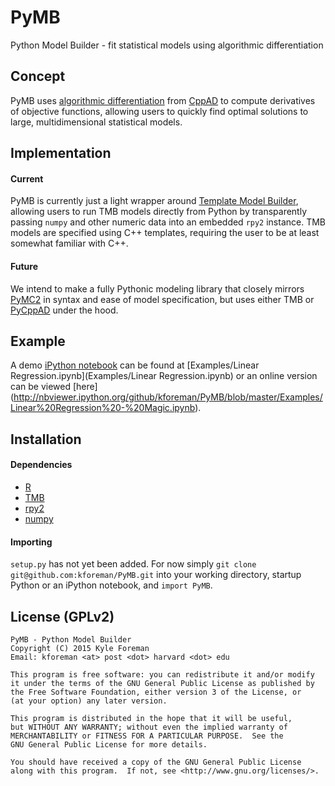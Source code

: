 # PyMB
Python Model Builder - fit statistical models using algorithmic differentiation

## Concept
PyMB uses [algorithmic differentiation](http://en.wikipedia.org/wiki/Automatic_differentiation) from 
[CppAD](http://www.coin-or.org/CppAD/) to compute derivatives of objective functions, allowing users to quickly find 
optimal solutions to large, multidimensional statistical models.

## Implementation
#### Current
PyMB is currently just a light wrapper around [Template Model Builder](https://github.com/kaskr/adcomp), allowing users to run 
TMB models directly from Python by transparently passing `numpy` and other numeric data into an embedded `rpy2` instance. 
TMB models are specified using C++ templates, requiring the user to be at least somewhat familiar with C++.

#### Future
We intend to make a fully Pythonic modeling library that closely mirrors [PyMC2](https://github.com/pymc-devs/pymc) in syntax
and ease of model specification, but uses either TMB or [PyCppAD](https://github.com/b45ch1/pycppad) under the hood.

## Example
A demo [iPython notebook](http://ipython.org/notebook.html) can be found at 
[Examples/Linear Regression.ipynb](Examples/Linear Regression.ipynb) or an online version can be viewed [here]
(http://nbviewer.ipython.org/github/kforeman/PyMB/blob/master/Examples/Linear%20Regression%20-%20Magic.ipynb).

## Installation
#### Dependencies
* [R](http://www.r-project.org/)
* [TMB](https://github.com/kaskr/adcomp)
* [rpy2](http://rpy.sourceforge.net/)
* [numpy](http://www.numpy.org/)

#### Importing
`setup.py` has not yet been added. For now simply `git clone git@github.com:kforeman/PyMB.git` into your working directory, 
startup Python or an iPython notebook, and `import PyMB`.

## License (GPLv2)
    PyMB - Python Model Builder
    Copyright (C) 2015 Kyle Foreman
    Email: kforeman <at> post <dot> harvard <dot> edu
  
    This program is free software: you can redistribute it and/or modify
    it under the terms of the GNU General Public License as published by
    the Free Software Foundation, either version 3 of the License, or
    (at your option) any later version.
    
    This program is distributed in the hope that it will be useful,
    but WITHOUT ANY WARRANTY; without even the implied warranty of
    MERCHANTABILITY or FITNESS FOR A PARTICULAR PURPOSE.  See the
    GNU General Public License for more details.
    
    You should have received a copy of the GNU General Public License
    along with this program.  If not, see <http://www.gnu.org/licenses/>.
